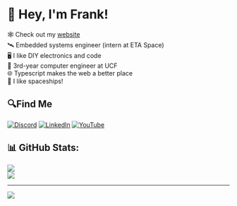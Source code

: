 # 👋 Hey, I'm Frank!

🕸️ Check out my [website](https://www.franklaterza.com/) <br>
🛰️ Embedded systems engineer (intern at ETA Space)<br>
🖥️ I like DIY electronics and code<br>
🎒 3rd-year computer engineer at UCF<br>
🌐 Typescript makes the web a better place<br>
🚀 I like spaceships!<br>
## 🔍Find Me
[![Discord](https://img.shields.io/badge/Discord-%237289DA.svg?logo=discord&logoColor=white)](https://discord.gg/discord.gg/d4J7AQEF) [![LinkedIn](https://img.shields.io/badge/LinkedIn-%230077B5.svg?logo=linkedin&logoColor=white)](https://linkedin.com/in/laterzafrank) [![YouTube](https://img.shields.io/badge/YouTube-%23FF0000.svg?logo=YouTube&logoColor=white)](https://youtube.com/@UCuLsLChOp2IIjJQnbPQSq5Q) <br>

## 📊 GitHub Stats:
![](https://github-readme-streak-stats.herokuapp.com/?user=FrankLaterza&theme=dark&hide_border=false)<br/>
![](https://github-readme-stats.vercel.app/api/top-langs/?username=FrankLaterza&theme=dark&hide_border=false&include_all_commits=true&count_private=true&layout=compact) <br>

---
[![](https://visitcount.itsvg.in/api?id=FrankLaterza&icon=0&color=0)](https://visitcount.itsvg.in)

<!-- Proudly created with GPRM ( https://gprm.itsvg.in ) -->
